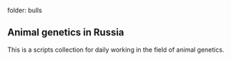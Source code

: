 folder: bulls
## Animal genetics in Russia
This is a scripts collection for daily working in the field of animal genetics. 
